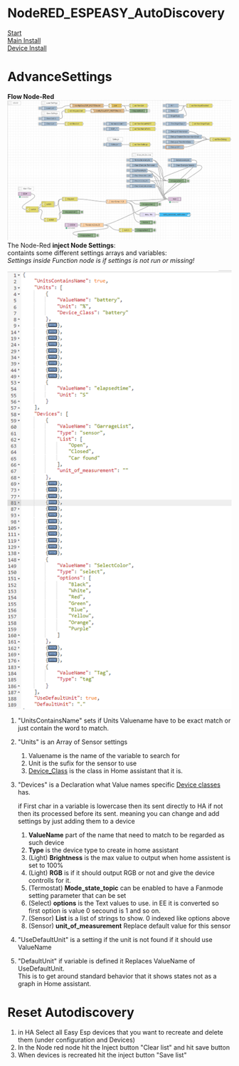 # NodeRED_ESPEASY_AutoDiscovery  
[Start](README.md)  
[Main Install](MainInstall.md)  
[Device Install](Devices.md)  
<!--[Advance Settings](Advance.md)  -->


# AdvanceSettings
**Flow Node-Red**
![Flow_Node-Red](PNG/Flow_Node-Red.PNG)
The Node-Red **inject Node Settings**:  
containts some different settings arrays and variables:  
*Settings inside Function node is if settings is not run or missing!*

![Flow_Node-Red](PNG/Flow_Node-Red_Settings.PNG)

1. "UnitsContainsName" sets if Units Valuename have to be exact match or just contain the word to match.
2. "Units" is an Array of Sensor settings
   1. Valuename is the name of the variable to search for
   2. Unit is the sufix for the sensor to use  
   3. [Device_Class](https://www.home-assistant.io/docs/configuration/customizing-devices/#device-class)   is the class in Home assistant that it is. 
3. "Devices" is a Declaration what Value names specific [Device classes](https://www.home-assistant.io/docs/mqtt/discovery/) has.  
  
   if First char in a variable is lowercase then its sent directly to HA if not then its processed before its sent. 
   meaning you can change and add settings by just adding them to a device  
   1. **ValueName** part of the name that need to match to be regarded as such device  
   2. **Type** is the device type to create in home assistant  
   3. (Light) **Brightness** is the max value to output when home assistent is set to 100%  
   4. (Light) **RGB** is if it should output RGB or not and give the device controlls for it.  
   5. (Termostat) **Mode_state_topic** can be enabled to have a Fanmode setting parameter that can be set  
   6. (Select) **options** is the Text values to use. in EE it is converted so first option is value 0 secound is 1 and so on.  
   7. (Sensor) **List** is a list of strings to show. 0 indexed like options above  
   8. (Sensor) **unit_of_measurement** Replace default value for this sensor  
   
4. "UseDefaultUnit" is a setting if the unit is not found if it should use ValueName   
5. "DefaultUnit" if variable is defined it Replaces ValueName of UseDefaultUnit.  
      This is to get around standard behavior that it shows states not as a graph in Home assistant.  
  

# Reset Autodiscovery
1. in HA Select all Easy Esp devices that you want to recreate and delete them (under configuration and Devices)
2. In the Node red node hit the Inject button "Clear list" and hit save button
3. When devices is recreated hit the inject button "Save list" 


